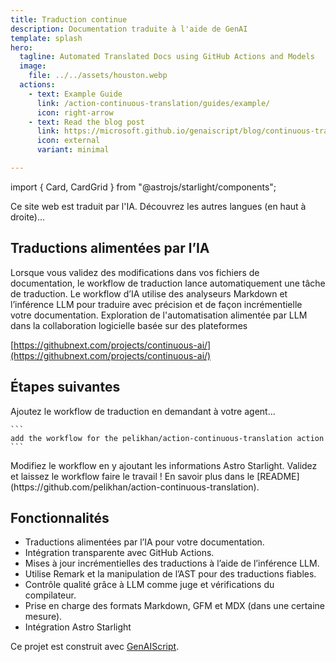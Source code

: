 ```yaml
---
title: Traduction continue
description: Documentation traduite à l'aide de GenAI
template: splash
hero:
  tagline: Automated Translated Docs using GitHub Actions and Models
  image:
    file: ../../assets/houston.webp
  actions:
    - text: Example Guide
      link: /action-continuous-translation/guides/example/
      icon: right-arrow
    - text: Read the blog post
      link: https://microsoft.github.io/genaiscript/blog/continuous-translations/
      icon: external
      variant: minimal

---
```


import { Card, CardGrid } from "@astrojs/starlight/components";

Ce site web est traduit par l'IA. Découvrez les autres langues (en haut à droite)...

## Traductions alimentées par l’IA

<CardGrid>
  <Card title="GitHub Actions" icon="github">
    Lorsque vous validez des modifications dans vos fichiers de documentation, le workflow de traduction lance automatiquement une tâche de traduction.
  </Card>

  <Card title="Modèles GitHub" icon="seti:markdown">
    Le workflow d’IA utilise des analyseurs Markdown et l’inférence LLM pour traduire avec précision et de façon incrémentielle votre documentation.
  </Card>
</CardGrid>

<Card title="IA continue" icon="rocket">
  Exploration de l'automatisation alimentée par LLM dans la collaboration logicielle basée sur des plateformes

  [https://githubnext.com/projects/continuous-ai/](https://githubnext.com/projects/continuous-ai/)
</Card>

## Étapes suivantes

<CardGrid stagger>
  <Card title="Ajouter le workflow" icon="pencil">
    Ajoutez le workflow de traduction en demandant à votre agent...

    ```
    add the workflow for the pelikhan/action-continuous-translation action
    ```
  </Card>

  <Card title="Configurer votre site" icon="setting">
    Modifiez le workflow en y ajoutant les informations Astro Starlight.
  </Card>

  <Card title="Traduisez !" icon="add-document">
    Validez et laissez le workflow faire le travail !
  </Card>

  <Card title="Lire la documentation" icon="open-book">
    En savoir plus dans le
    [README](https://github.com/pelikhan/action-continuous-translation).
  </Card>
</CardGrid>

## Fonctionnalités

* Traductions alimentées par l’IA pour votre documentation.
* Intégration transparente avec GitHub Actions.
* Mises à jour incrémentielles des traductions à l’aide de l’inférence LLM.
* Utilise Remark et la manipulation de l’AST pour des traductions fiables.
* Contrôle qualité grâce à LLM comme juge et vérifications du compilateur.
* Prise en charge des formats Markdown, GFM et MDX (dans une certaine mesure).
* Intégration Astro Starlight

Ce projet est construit avec [GenAIScript](https://microsoft.github.io/genaiscript).
